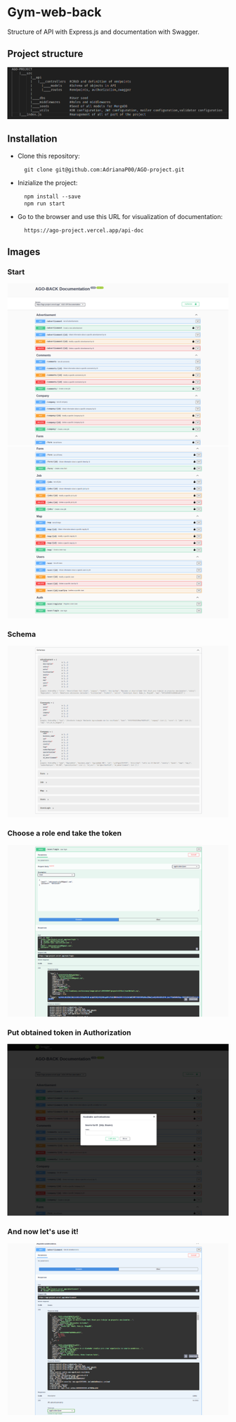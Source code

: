 # Gym-web-back

Structure of API with Express.js and documentation with Swagger.


## Project structure
![Example](img/folders.png)

## Installation

- Clone this repository: 

        git clone git@github.com:AdrianaP00/AGO-project.git

- Inizialize the project: 

        npm install --save
        npm run start
        
- Go to the browser and use this URL for visualization of documentation: 

        https://ago-project.vercel.app/api-doc


## Images

### Start
![Example](img/start.png)
![Example](img/2.png)

### Schema
![Example](img/schema.png)



### Choose a role end take the token
![Example](img/token.png)


### Put obtained token in Authorization 
![Example](img/authorization.png)

### And now let's use it!
![Example](img/obtain.png)